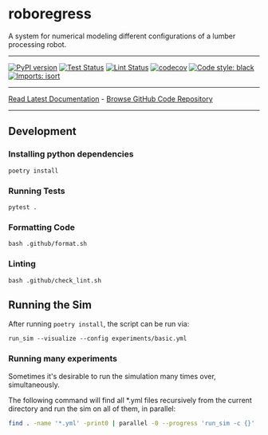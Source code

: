 # roboregress
A system for numerical modeling different configurations of a lumber processing robot.

_________________

[![PyPI version](https://badge.fury.io/py/roboregress.svg)](http://badge.fury.io/py/roboregress)
[![Test Status](https://github.com/urbanmachine/roboregress/workflows/Test/badge.svg?branch=main)](https://github.com/urbanmachine/roboregress/actions?query=workflow%3ATest)
[![Lint Status](https://github.com/urbanmachine/roboregress/workflows/Lint/badge.svg?branch=main)](https://github.com/urbanmachine/roboregress/actions?query=workflow%3ALint)
[![codecov](https://codecov.io/gh/urbanmachine/roboregress/branch/main/graph/badge.svg)](https://codecov.io/gh/urbanmachine/roboregress)
[![Code style: black](https://img.shields.io/badge/code%20style-black-000000.svg)](https://github.com/psf/black)
[![Imports: isort](https://img.shields.io/badge/%20imports-isort-%231674b1?style=flat&labelColor=ef8336)](https://timothycrosley.github.io/isort/)
_________________

[Read Latest Documentation](https://urbanmachine.github.io/roboregress/) - [Browse GitHub Code Repository](https://github.com/urbanmachine/roboregress/)
_________________

## Development

### Installing python dependencies
```shell
poetry install
```

### Running Tests
```shell
pytest .
```

### Formatting Code
```shell
bash .github/format.sh
```

### Linting
```shell
bash .github/check_lint.sh
```

## Running the Sim
After running `poetry install`, the script can be run via:

```
run_sim --visualize --config experiments/basic.yml
```

### Running many experiments
Sometimes it's desirable to run the simulation many times over, simultaneously. 

The following command will find all *.yml files recursively from the current directory
and run the sim on all of them, in parallel:
```bash
find . -name '*.yml' -print0 | parallel -0 --progress 'run_sim -c {}'
```
